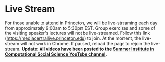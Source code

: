 # Live Stream

For those unable to attend in Princeton, we will be live-streaming each day from approximately 9:00am to 5:30pm EST. Group exercises and some of the visiting speaker's lectures will not be live-streamed. Follow this link (https://mediacentrallive.princeton.edu) to join. At the moment, the live-stream will not work in Chrome. If paused, reload the page to rejoin the live-stream.  **Update: All videos have been posted to the [Summer Institute in Computational Social Science YouTube channel](https://www.youtube.com/channel/UCkRV9I1xz2KwlgvLQ8OadKw).**
